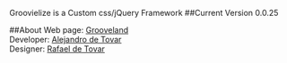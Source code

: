Groovielize is a Custom css/jQuery Framework
##Current Version 0.0.25

##About
Web page: [Grooveland](http://thegrooveland.com)<br/>
Developer: [Alejandro de Tovar](https://github.com/venespana)<br/>
Designer: [Rafael de Tovar](https://www.behance.net/rafaeldetoa453)<br/>

